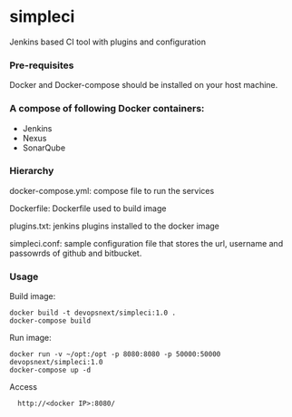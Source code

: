 # simpleci
Jenkins based CI tool with plugins and configuration

### Pre-requisites
Docker and Docker-compose should be installed on your host machine.

### A compose of following Docker containers:

* Jenkins
* Nexus
* SonarQube

### Hierarchy

docker-compose.yml: compose file to run the services

Dockerfile: Dockerfile used to build image

plugins.txt: jenkins plugins installed to the docker image

simpleci.conf: sample configuration file that stores the url, username and passowrds of github and bitbucket.

### Usage

Build image:

```shell
docker build -t devopsnext/simpleci:1.0 .
docker-compose build
```

Run image:

```shell
docker run -v ~/opt:/opt -p 8080:8080 -p 50000:50000 devopsnext/simpleci:1.0
docker-compose up -d 
```

Access 
```shell
  http://<docker IP>:8080/
```
